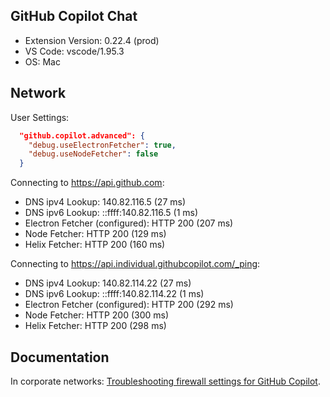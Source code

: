 ## GitHub Copilot Chat

- Extension Version: 0.22.4 (prod)
- VS Code: vscode/1.95.3
- OS: Mac

## Network

User Settings:

```json
  "github.copilot.advanced": {
    "debug.useElectronFetcher": true,
    "debug.useNodeFetcher": false
  }
```

Connecting to https://api.github.com:

- DNS ipv4 Lookup: 140.82.116.5 (27 ms)
- DNS ipv6 Lookup: ::ffff:140.82.116.5 (1 ms)
- Electron Fetcher (configured): HTTP 200 (207 ms)
- Node Fetcher: HTTP 200 (129 ms)
- Helix Fetcher: HTTP 200 (160 ms)

Connecting to https://api.individual.githubcopilot.com/_ping:

- DNS ipv4 Lookup: 140.82.114.22 (27 ms)
- DNS ipv6 Lookup: ::ffff:140.82.114.22 (1 ms)
- Electron Fetcher (configured): HTTP 200 (292 ms)
- Node Fetcher: HTTP 200 (300 ms)
- Helix Fetcher: HTTP 200 (298 ms)

## Documentation

In corporate networks: [Troubleshooting firewall settings for GitHub Copilot](https://docs.github.com/en/copilot/troubleshooting-github-copilot/troubleshooting-firewall-settings-for-github-copilot).
